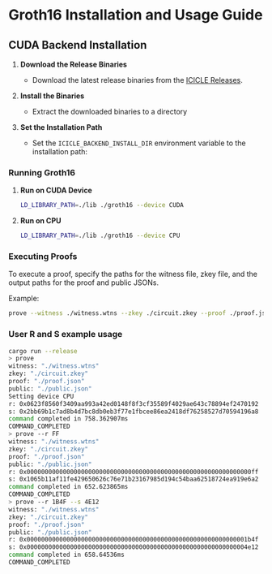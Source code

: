 # Groth16 Installation and Usage Guide

## CUDA Backend Installation

1. **Download the Release Binaries**
   - Download the latest release binaries from the [ICICLE Releases](https://github.com/ingonyama-zk/icicle/releases/).

2. **Install the Binaries**
   - Extract the downloaded binaries to a directory

3. **Set the Installation Path**
   - Set the `ICICLE_BACKEND_INSTALL_DIR` environment variable to the installation path:

### Running Groth16

1. **Run on CUDA Device**
   ```bash
   LD_LIBRARY_PATH=./lib ./groth16 --device CUDA
   ```

2. **Run on CPU**
   ```bash
   LD_LIBRARY_PATH=./lib ./groth16 --device CPU
   ```

### Executing Proofs

To execute a proof, specify the paths for the witness file, zkey file, and the output paths for the proof and public JSONs.

Example:
```bash
prove --witness ./witness.wtns --zkey ./circuit.zkey --proof ./proof.json --public ./public.json
```

### User R and S example usage
```bash
cargo run --release
> prove
witness: "./witness.wtns"
zkey: "./circuit.zkey"
proof: "./proof.json"
public: "./public.json"
Setting device CPU
r: 0x0623f8560f3409aa993a42ed0148f8f3cf35589f4029ae643c78894ef2470192
s: 0x2bb69b1c7ad8b4d7bc8db0eb3f77e1fbcee86ea2418df76258527d70594196a8
command completed in 758.362907ms
COMMAND_COMPLETED
> prove --r FF 
witness: "./witness.wtns"
zkey: "./circuit.zkey"
proof: "./proof.json"
public: "./public.json"
r: 0x00000000000000000000000000000000000000000000000000000000000000ff
s: 0x1065b11af11fe429650626c76e71b23167985d194c54baa62518724ea919e6a2
command completed in 652.623865ms
COMMAND_COMPLETED
> prove --r 1B4F --s 4E12
witness: "./witness.wtns"
zkey: "./circuit.zkey"
proof: "./proof.json"
public: "./public.json"
r: 0x0000000000000000000000000000000000000000000000000000000000001b4f
s: 0x0000000000000000000000000000000000000000000000000000000000004e12
command completed in 658.64536ms
COMMAND_COMPLETED
```